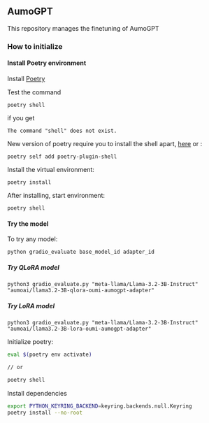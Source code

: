 ## AumoGPT

This repository manages the finetuning of AumoGPT

### How to initialize

#### Install Poetry environment

Install [Poetry](https://python-poetry.org/docs/#installing-with-the-official-installer) 

Test the command 
```
poetry shell
```

if you get 
```
The command "shell" does not exist. 
```

New version of poetry require you to install the shell apart, [here](https://github.com/python-poetry/poetry-plugin-shell) or : 
```
poetry self add poetry-plugin-shell
```

Install the virtual environment:
```
poetry install
```

After installing, start environment:
```
poetry shell
```

#### Try the model 

To try any model:

```
python gradio_evaluate base_model_id adapter_id
```

##### Try QLoRA model

```
python3 gradio_evaluate.py "meta-llama/Llama-3.2-3B-Instruct" "aumoai/llama3.2-3B-qlora-oumi-aumogpt-adapter"
```

##### Try LoRA model

```
python3 gradio_evaluate.py "meta-llama/Llama-3.2-3B-Instruct" "aumoai/llama3.2-3B-lora-oumi-aumogpt-adapter"
```

Initialize poetry:
```bash
eval $(poetry env activate)

// or

poetry shell
```

Install dependencies
```bash
export PYTHON_KEYRING_BACKEND=keyring.backends.null.Keyring
poetry install --no-root
```
